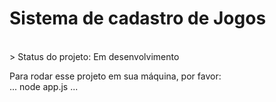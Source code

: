 <h1>Sistema de cadastro de Jogos</h1>
<br>
> Status do projeto: Em desenvolvimento


Para rodar esse projeto em sua máquina, por favor: <br>
...
node app.js
...
 
